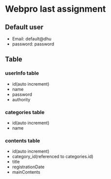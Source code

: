 # Webpro last assignment

## Default user

- Email: default@dhu
- password: password

## Table

### userInfo table

- id(auto increment)
- name
- password
- authority

### categories table

- id(auto increment)
- name

### contents table

- id(auto increment)
- category_id(referenced to categories.id)
- title
- registrationDate
- mainContents
